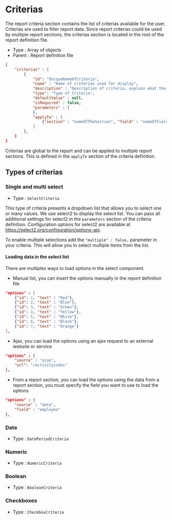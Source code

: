 # Criterias
The report criteria section contains the list of criterias available for the user. Criterias are used to filter report data. Since report criterias could be used by multiple report sections, the criterias section is located in the root of the report definition file.

- Type : Array of objects
- Parent : Report definition file

```JSON
{
    "criterias" : [
        {
            "id": "UniqueNameOfCriteria",
            "name" : "Name of criterias used for display",
            "description" : "Description of criteria, explain what the criteria will do",
            "type": "Type of Criteria",
            "defaultValue" : null,
            "isRequired" : false,
            "parameters" : {                    
            },
            "applyTo" : [
                {"section" : "nameOfTheSection", "field" : "nameOfFieldThisCriteriaIsAppliedTo"}
            ]
        },
    }
}
```

Criterias are global to the report and can be applied to multiple report sections. This is defined in the `applyTo` section of the criteria definition.

## Types of criterias

### Single and multi select

- Type : `SelectCriteria`

This type of criteria presents a dropdown list that allows you to select one or many values. We use select2 to display the select list. You can pass all additional settings for select2 in the `parameters` section of the criteria definition. Configuration options for select2 are available at https://select2.org/configuration/options-api.

To enable multiple selections add the `"multiple" : false,` parameter in your criteria. This will allow you to select multiple items from the list.

#### Loading data in the select list

There are multiples ways to load options in the select component. 

- Manual list, you can insert the options manually in the report definition file
```JSON
"options" : [
    {"id": 1, "text" : "Red"},
    {"id": 2, "text" : "Blue"},
    {"id": 3, "text" : "Green"},
    {"id": 4, "text" : "Yellow"},
    {"id": 5, "text" : "White"},
    {"id": 6, "text" : "Black"},
    {"id": 7, "text" : "Orange"}
],
```

- Ajax, you can load the options using an ajax request to an external website or service

```JSON
"options" : {
    "source" : "ajax",
    "url": "/activitycodes"
},
```

- From a report section, you can load the options using the data from a report section, you must specify the field you want to use to load the options

```JSON
"options" : {
    "source" : "data",
    "field" : "employee"
},
```

### Date 

- Type : `DatePeriodCriteria`

### Numeric

- Type : `NumericCriteria`

### Boolean

- Type : `BooleanCriteria`

### Checkboxes

- Type : `CheckboxCriteria`